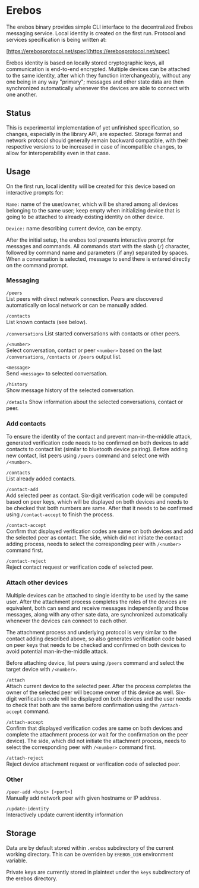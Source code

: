 Erebos
======

The erebos binary provides simple CLI interface to the decentralized Erebos
messaging service. Local identity is created on the first run. Protocol and
services specification is being written at:

[https://erebosprotocol.net/spec](https://erebosprotocol.net/spec)

Erebos identity is based on locally stored cryptographic keys, all
communication is end-to-end encrypted. Multiple devices can be attached to the
same identity, after which they function interchangeably, without any one being
in any way "primary"; messages and other state data are then synchronized
automatically whenever the devices are able to connect with one another.

Status
------

This is experimental implementation of yet unfinished specification, so
changes, especially in the library API, are expected. Storage format and
network protocol should generally remain backward compatible, with their
respective versions to be increased in case of incompatible changes, to allow
for interoperability even in that case.

Usage
-----

On the first run, local identity will be created for this device based on
interactive prompts for:

`Name:` name of the user/owner, which will be shared among all devices
belonging to the same user; keep empty when initializing device that is going
to be attached to already existing identity on other device.

`Device:` name describing current device, can be empty.

After the initial setup, the erebos tool presents interactive prompt for
messages and commands. All commands start with the slash (`/`) character,
followed by command name and parameters (if any) separated by spaces. When
a conversation is selected, message to send there is entered directly on
the command prompt.

### Messaging

`/peers`  
List peers with direct network connection. Peers are discovered automatically
on local network or can be manually added.

`/contacts`  
List known contacts (see below).

`/conversations`
List started conversations with contacts or other peers.

`/<number>`  
Select conversation, contact or peer `<number>` based on the last
`/conversations`, `/contacts` or `/peers` output list.

`<message>`  
Send `<message>` to selected conversation.

`/history`  
Show message history of the selected conversation.

`/details`
Show information about the selected conversations, contact or peer.

### Add contacts

To ensure the identity of the contact and prevent man-in-the-middle attack,
generated verification code needs to be confirmed on both devices to add
contacts to contact list (similar to bluetooth device pairing). Before adding
new contact, list peers using `/peers` command and select one with `/<number>`.

`/contacts`  
List already added contacts.

`/contact-add`  
Add selected peer as contact. Six-digit verification code will be computed
based on peer keys, which will be displayed on both devices and needs to be
checked that both numbers are same. After that it needs to be confirmed using
`/contact-accept` to finish the process.

`/contact-accept`  
Confirm that displayed verification codes are same on both devices and add the
selected peer as contact. The side, which did not initiate the contact adding
process, needs to select the corresponding peer with `/<number>` command first.

`/contact-reject`  
Reject contact request or verification code of selected peer.

### Attach other devices

Multiple devices can be attached to single identity to be used by the same
user. After the attachment process completes the roles of the devices are
equivalent, both can send and receive messages independently and those
messages, along with any other sate data, are synchronized automatically
whenever the devices can connect to each other.

The attachment process and underlying protocol is very similar to the contact
adding described above, so also generates verification code based on peer keys
that needs to be checked and confirmed on both devices to avoid potential
man-in-the-middle attack.

Before attaching device, list peers using `/peers` command and select the
target device with `/<number>`.

`/attach`  
Attach current device to the selected peer. After the process completes the
owner of the selected peer will become owner of this device as well. Six-digit
verification code will be displayed on both devices and the user needs to check
that both are the same before confirmation using the `/attach-accept` command.

`/attach-accept`  
Confirm that displayed verification codes are same on both devices and complete
the attachment process (or wait for the confirmation on the peer device). The
side, which did not initiate the attachment process, needs to select the
corresponding peer with `/<number>` command first.

`/attach-reject`  
Reject device attachment request or verification code of selected peer.

### Other

`/peer-add <host> [<port>]`  
Manually add network peer with given hostname or IP address.

`/update-identity`  
Interactively update current identity information


Storage
-------

Data are by default stored within `.erebos` subdirectory of the current working
directory. This can be overriden by `EREBOS_DIR` environment variable.

Private keys are currently stored in plaintext under the `keys` subdirectory of
the erebos directory.
